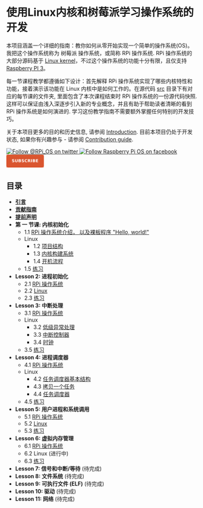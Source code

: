 # 使用Linux内核和树莓派学习操作系统的开发

本项目涵盖一个详细的指南：教你如何从零开始实现一个简单的操作系统(OS)。我把这个操作系统称为 树莓派 操作系统，或简称 RPi 操作系统. RPi 操作系统的大部分源码基于 [Linux kernel](https://github.com/torvalds/linux)，不过这个操作系统的功能十分有限，且仅支持 [Raspberry PI 3](https://www.raspberrypi.org/products/raspberry-pi-3-model-b/)。 

每一节课程教学都遵循如下设计：首先解释 RPi 操作系统实现了哪些内核特性和功能，接着演示该功能在 Linux 内核中是如何工作的。在源代码 [src](https://github.com/s-matyukevich/raspberry-pi-os/tree/master/src) 目录下有对应的每节课的文件夹, 里面包含了本次课程结束时 RPi 操作系统的一份源代码快照. 这样可以保证由浅入深逐步引入新的专业概念，并且有助于帮助读者清晰的看到 RPi 操作系统是如何演进的. 学习这份教学指南不需要额外掌握任何特别的开发技巧。

关于本项目更多的目的和历史信息, 请参阅 [Introduction](docs/Introduction.md). 目前本项目仍处于开发状态, 如果你有兴趣参与 - 请参阅 [Contribution guide](docs/Contributions.md).

<a href="https://twitter.com/RPi_OS" target="_blank">
  <img src="https://raw.githubusercontent.com/s-matyukevich/raspberry-pi-os/master/images/twitter.png" alt="Follow @RPi_OS on twitter" height="34" >
</a>

<a href="https://www.facebook.com/groups/251043708976964/" target="_blank">
  <img src="https://raw.githubusercontent.com/s-matyukevich/raspberry-pi-os/master/images/facebook.png" alt="Follow Raspberry Pi OS on facebook" height="34" >
</a>

<a href="https://www.producthunt.com/upcoming/raspberry-pi-os" target="_blank">
  <img src="https://raw.githubusercontent.com/s-matyukevich/raspberry-pi-os/master/images/subscribe.png" alt="Subscribe for updates" height="34" >
</a>

## 目录

* **[引言](docs/Introduction.md)**
* **[贡献指南](docs/Contributions.md)**
* **[提前声明](docs/Prerequisites.md)**
* **第 一 节课: 内核初始化** 
  * 1.1 [RPi 操作系统介绍， 以及裸板程序 "Hello, world!"](docs/lesson01/rpi-os.md)
  * Linux
    * 1.2 [项目结构](docs/lesson01/linux/project-structure.md)
    * 1.3 [内核构建系统](docs/lesson01/linux/build-system.md) 
    * 1.4 [开机流程](docs/lesson01/linux/kernel-startup.md)
  * 1.5 [练习](docs/lesson01/exercises.md)
* **Lesson 2: 进程初始化**
  * 2.1 [RPi 操作系统](docs/lesson02/rpi-os.md)
  * 2.2 [Linux](docs/lesson02/linux.md)
  * 2.3 [练习](docs/lesson02/exercises.md)
* **Lesson 3: 中断处理**
  * 3.1 [RPi 操作系统](docs/lesson03/rpi-os.md)
  * Linux
    * 3.2 [低级异常处理](docs/lesson03/linux/low_level-exception_handling.md) 
    * 3.3 [中断控制器](docs/lesson03/linux/interrupt_controllers.md)
    * 3.4 [时钟](docs/lesson03/linux/timer.md)
  * 3.5 [练习](docs/lesson03/exercises.md)
* **Lesson 4: 进程调度器**
  * 4.1 [RPi 操作系统](docs/lesson04/rpi-os.md) 
  * Linux
    * 4.2 [任务调度器基本结构](docs/lesson04/linux/basic_structures.md)
    * 4.3 [拷贝一个任务](docs/lesson04/linux/fork.md)
    * 4.4 [任务调度器](docs/lesson04/linux/scheduler.md)
  * 4.5 [练习](docs/lesson04/exercises.md)
* **Lesson 5: 用户进程和系统调用** 
  * 5.1 [RPi 操作系统](docs/lesson05/rpi-os.md) 
  * 5.2 [Linux](docs/lesson05/linux.md)
  * 5.3 [练习](docs/lesson05/exercises.md)
* **Lesson 6: 虚拟内存管理**
  * 6.1 [RPi 操作系统](docs/lesson06/rpi-os.md) 
  * 6.2 Linux (进行中)
  * 6.3 [练习](docs/lesson06/exercises.md)
* **Lesson 7: 信号和中断/等待** (待完成)
* **Lesson 8: 文件系统** (待完成)
* **Lesson 9: 可执行文件 (ELF)** (待完成)
* **Lesson 10: 驱动** (待完成)
* **Lesson 11: 网络** (待完成)

